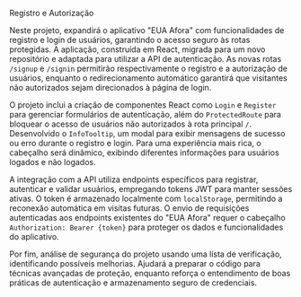 Registro e Autorização 

Neste projeto,  expandirá o aplicativo "EUA Afora" com funcionalidades de registro e login de usuários, garantindo o acesso seguro às rotas protegidas. A aplicação, construída em React, migrada para um novo repositório e adaptada para utilizar a API de autenticação. As novas rotas `/signup` e `/signin` permitirão respectivamente o registro e a autorização de usuários, enquanto o redirecionamento automático garantirá que visitantes não autorizados sejam direcionados à página de login.

O projeto inclui a criação de componentes React como `Login` e `Register` para gerenciar formulários de autenticação, além do `ProtectedRoute` para bloquear o acesso de usuários não autorizados à rota principal `/`. Desenvolvido o `InfoTooltip`, um modal para exibir mensagens de sucesso ou erro durante o registro e login. Para uma experiência mais rica, o cabeçalho será dinâmico, exibindo diferentes informações para usuários logados e não logados.

A integração com a API utiliza endpoints específicos para registrar, autenticar e validar usuários, empregando tokens JWT para manter sessões ativas. O token é armazenado localmente com `localStorage`, permitindo a reconexão automática em visitas futuras. O envio de requisições autenticadas aos endpoints existentes do "EUA Afora" requer o cabeçalho `Authorization: Bearer {token}` para proteger os dados e funcionalidades do aplicativo.

Por fim, análise de segurança do projeto usando uma lista de verificação, identificando possíveis melhorias. Ajudará a preparar o código para técnicas avançadas de proteção, enquanto reforça o entendimento de boas práticas de autenticação e armazenamento seguro de credenciais.
